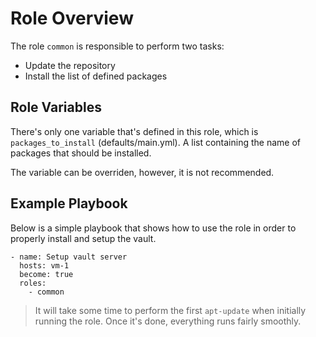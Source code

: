 Role Overview
=========

The role `common` is responsible to perform two tasks:
- Update the repository
- Install the list of defined packages



Role Variables
--------------

There's only one variable that's defined in this role, which is 
`packages_to_install` (defaults/main.yml). A list containing the name of 
packages that should be installed.

The variable can be overriden, however, it is not recommended.

Example Playbook
----------------

Below is a simple playbook that shows how to use the role in order to
properly install and setup the vault.

    - name: Setup vault server
      hosts: vm-1
      become: true
      roles:
        - common

> It will take some time to perform the first `apt-update` when initially 
> running the role. Once it's done, everything runs fairly smoothly.


